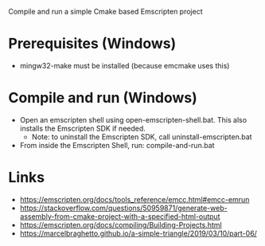 Compile and run a simple Cmake based Emscripten project

# Prerequisites (Windows)
- mingw32-make must be installed (because emcmake uses this)

# Compile and run (Windows)
- Open an emscripten shell using open-emscripten-shell.bat. This also installs the Emscripten SDK if needed.
	- Note: to uninstall the Emscripten SDK, call uninstall-emscripten.bat
- From inside the Emscripten Shell, run: compile-and-run.bat

# Links
- https://emscripten.org/docs/tools_reference/emcc.html#emcc-emrun
- https://stackoverflow.com/questions/50959871/generate-web-assembly-from-cmake-project-with-a-specified-html-output
- https://emscripten.org/docs/compiling/Building-Projects.html
- https://marcelbraghetto.github.io/a-simple-triangle/2019/03/10/part-06/